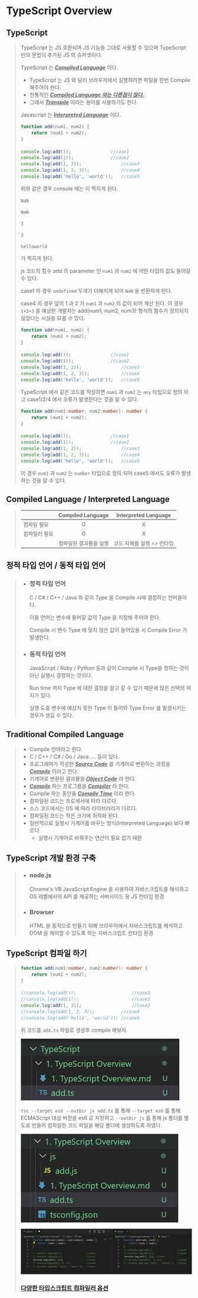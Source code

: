 # TypeScript Overview



## TypeScript

> TypeScript 는 JS 호환되며 JS 기능을 그대로 사용할 수 있으며 TypeScript 만의 문법이 추가된 JS 의 슈퍼셋이다. 
>
> TypeScript 는 ***<u>Compiled Language</u>*** 이다.
>
> * TypeScript 는 JS 와 달리 브라우저에서 실행하려면 파일을 한번 Compile 해주어야 한다.
> * 전통적인 ***<u>Compiled Language 와는 다른점이 많다.</u>*** 
> * 그래서 ***<u>Transpile</u>*** 이라는 용어를 사용하기도 한다. 
>
> Javascript 는 ***<u>Interpreted Language</u>*** 이다.
>
> 
>
> ```js
> function add(num1, num2) {
>     return (num1 + num2);
> }
> 
> console.log(add()); 				//case1
> console.log(add(1)); 				//case2
> console.log(add(1, 2));				//case3
> console.log(add(1, 2, 3));			//case4
> console.log(add('hello', 'world'));	//case5
> ```
>
> 위와 같은 경우 console 에는 이 찍히게 된다.
>
> `NaN`
>
> `NaN`
>
> `3`
>
> `3`
>
> `helloworld` 
>
> 가 찍히게 된다. 
>
> js 코드의 함수 add 의 parameter 인 `num1` 과 `num2` 에 어떤 타입의 값도 들어갈 수 있다.
>
> case1 의 경우 `undefined` 두개가 더해지게 되어 `NaN` 을 반환하게 된다. 
>
> case4 의 경우 앞의 1 과 2 가 `num1` 과 `num2` 의 값이 되어 계산 된다. 이 경우 `1+2+3` 을 예상한 개발자는 add(num1, num2, num3) 형식의 함수가 정의되지 않았다는 사실을 모를 수 있다. 
>
> ```typescript
> function add(num1, num2) {
>     return (num1 + num2);
> }
> 
> console.log(add()); 				//case1
> console.log(add(1)); 				//case2
> console.log(add(1, 2));				//case3
> console.log(add(1, 2, 3));			//case4
> console.log(add('hello', 'world'));	//case5
> ```
>
> TypeScript 에서 같은 코드를 작성하면 `num1` 과 `num2` 는  `any` 타입으로 정의 되고 case1/2/4 에서 오류가 발생한다는 것을 알 수 있다.
>
> ```typescript
> function add(num1:number, num2:number): number {
>     return (num1 + num2);
> }
> 
> console.log(add()); 				//case1
> console.log(add(1)); 				//case2
> console.log(add(1, 2));				//case3
> console.log(add(1, 2, 3));			//case4
> console.log(add('hello', 'world'));	//case5
> ```
>
> 이 경우  `num1` 과 `num2` 는  `number` 타입으로 정의 되어 case5 에서도 오류가 발생하는 것을 알 수 있다. 



## Compiled Language / Interpreted Language

> |               |   Compiled Language    |    Interpreted Language    |
> | ------------- | :--------------------: | :------------------------: |
> | 컴파일 필요   |           O            |             X              |
> | 컴파일러 필요 |           O            |             X              |
> |               | 컴파일된 결과물을 실행 | 코드 자체를 실행 => 런타임 |



## 정적 타입 언어 / 동적 타입 언어

> * ### 정적 타입 언어
>
>   C / C# / C++ / Java 와 같이 Type 을 Compile 시에 결정하는 언어들이다. 
>
>   이들 언어는 변수에 들어갈 값의 Type 을 지정해 주어야 한다. 
>
>   Compile 시 변수 Type 에 맞지 않은 값이 들어있을 시 Compile Error 가 발생한다. 
>
> * ### 동적 타입 언어
>
>   JavaScript / Ruby / Python 등과 같이 Compile 시 Type을 정하는 것이 아닌 실행시 결정하는 것이다. 
>
>   Run time 까지 Type 에 대한 결정을 끌고 갈 수 있기 때문에 많은 선택의 여지가 있다. 
>
>   실행 도중 변수에 예상치 못한 Type 이 들어와 Type Error 를 발생시키는 경우가 생길 수 있다. 



## Traditional Compiled Language

> * Compile 언어라고 한다. 
> * C / C++ / C# / Go / Java .... 등이 있다.
> * 프로그래머가 작성한 ***<u>Source Code</u>*** 를 기계어로 변환하는 과정을 ***<u>Compile</u>*** 이라고 한다.
> * 기계어로 변환된 결과물을 ***<u>Object Code</u>*** 라 한다. 
> * ***<u>Compile</u>*** 하는 프로그램을 *<u>**Compiler**</u>* 라 한다.  
> * Compile 하는 동안을 ***<u>Compile Time</u>*** 이라 한다.
> * 컴파일된 코드는 프로세서에 따라 다르다.
> * 소스 코드에서는 OS 에 따라 라이브러리가 다르다.
> * 컴파일된 코드는 작은 크기에 최적화 된다. 
> * 일반적으로 실행시 기계어를 바꾸는 방식(Interpreted Language) 보다 빠르다. 
>   * 실행시 기계어로 바꿔주는 연산이 필요 없기 때문 



## TypeScript  개발 환경 구축 

> * ### node.js
>
>   Chrome's VB JavaScript Engine 을 사용하여 자바스크립트를 해석하고 OS 레벨에서의 API 를 제공하는 서버사이드 용 JS 런타임 환경
>
> * ### Browser
>
>   HTML 을 동적으로 만들기 위해 브라우저에서 자바스크립트를 해석하고 DOM 을 제어할 수 있도록 하는 자바스크립트 런타임 환경



## TypeScript 컴파일 하기 

> ```typescript
> function add(num1:number, num2:number): number {
>     return (num1 + num2);
> }
> 
> //console.log(add()); 					//case1
> //console.log(add(1)); 					//case2
> console.log(add(1, 2));					//case3
> //console.log(add(1, 2, 3));			//case4
> //console.log(add('hello', 'world'));	//case5
> ```
>
> 위 코드를 `add.ts` 파일로 생성후 compile 해보자.
>
> ![compile1](../IMG/compile1.png)
>
> `tsc --target es6 --outDir js add.ts` 를 통해 `--target es6` 를 통해 ECMAScript 대상 버전을 es6 로 지정하고 `--outDir js` 를 통해 js 폴더를 별도로 만들어 컴파일한 코드 파일을 해당 폴더에 생성하도록 하였다. 
>
> ![compile2](../IMG/compile2.png)
>
> ![compile3](../IMG/compile3.png)
>
> ###  [다양한 타입스크립트 컴파일러 옵션](https://typescript-kr.github.io/pages/compiler-options.html)